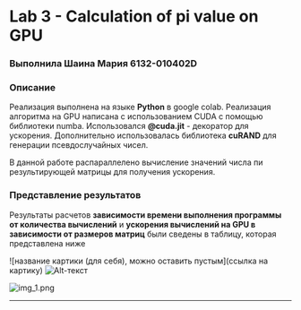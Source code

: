 # Lab 3 - Calculation of pi value on GPU 
### Выполнила Шаина Мария 6132-010402D 

### Описание
Реализация выполнена на языке **Python** в google colab.
Реализация алгоритма на GPU написана с использованием CUDA с помощью библиотеки numba.
Использовался **@cuda.jit** - декоратор для ускорения.
Дополнительно использовалась библиотека **cuRAND** для генерации псевдослучайных чисел.

В данной работе распараллелено вычисление значений числа пи результирующей матрицы для получения ускорения.

### Представление результатов
Результаты расчетов **зависимости времени выполнения программы от количества вычислений** и **ускорения вычислений на GPU в зависимости от размеров матриц** были сведены в таблицу, которая представлена ниже

![название картики (для себя), можно оставить пустым](ссылка на картику)
![Alt-текст](img.png) 

![img_1.png](img_1.png)
______

